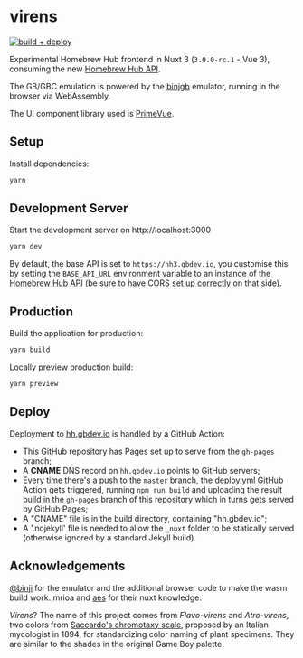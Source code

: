 # virens

[![build + deploy](https://github.com/gbdev/virens/actions/workflows/deploy.yml/badge.svg)](https://github.com/gbdev/virens/actions/workflows/deploy.yml)

Experimental Homebrew Hub frontend in Nuxt 3 (`3.0.0-rc.1` - Vue 3), consuming the new [Homebrew Hub API](https://github.com/gbdev/homebrewhub/).

The GB/GBC emulation is powered by the [binjgb](https://github.com/binji/binjgb) emulator, running in the browser via WebAssembly.

The UI component library used is [PrimeVue](https://www.primefaces.org/primevue).

## Setup

Install dependencies:

```bash
yarn
```

## Development Server

Start the development server on http://localhost:3000

```bash
yarn dev
```

By default, the base API is set to `https://hh3.gbdev.io`, you customise this by setting the `BASE_API_URL` environment variable to an instance of the [Homebrew Hub API](https://github.com/gbdev/homebrewhub) (be sure to have CORS [set up correctly](https://github.com/gbdev/homebrewhub/blob/main/hhub/settings.py) on that side).

## Production

Build the application for production:

```bash
yarn build
```

Locally preview production build:

```bash
yarn preview
```

## Deploy

Deployment to [hh.gbdev.io](https://hh.gbdev.io) is handled by a GitHub Action:

- This GitHub repository has Pages set up to serve from the `gh-pages` branch;
- A **CNAME** DNS record on `hh.gbdev.io` points to GitHub servers;
- Every time there's a push to the `master` branch, the [deploy.yml](https://github.com/gbdev/virens/blob/master/.github/workflows/deploy.yml) GitHub Action gets triggered, running `npm run build` and uploading the result build in the `gh-pages` branch of this repository which in turns gets served by GitHub Pages;
- A "CNAME" file is in the build directory, containing "hh.gbdev.io";
- A '.nojekyll' file is needed to allow the `_nuxt` folder to be statically served (otherwise ignored by a standard Jekyll build).

## Acknowledgements

[@binji](https://github.com/binji/binjgb) for the emulator and the additional browser code to make the wasm build work. mrioa and [aes](https://github.com/aesdotjs) for their nuxt knowledge.

_Virens_? The name of this project comes from _Flavo-virens_ and _Atro-virens_, two colors from [Saccardo's chromotaxy scale](https://en.wikipedia.org/wiki/File:Saccardo%27s_chromotaxy_scale.jpg), proposed by an Italian mycologist in 1894, for standardizing color naming of plant specimens. They are similar to the shades in the original Game Boy palette.
